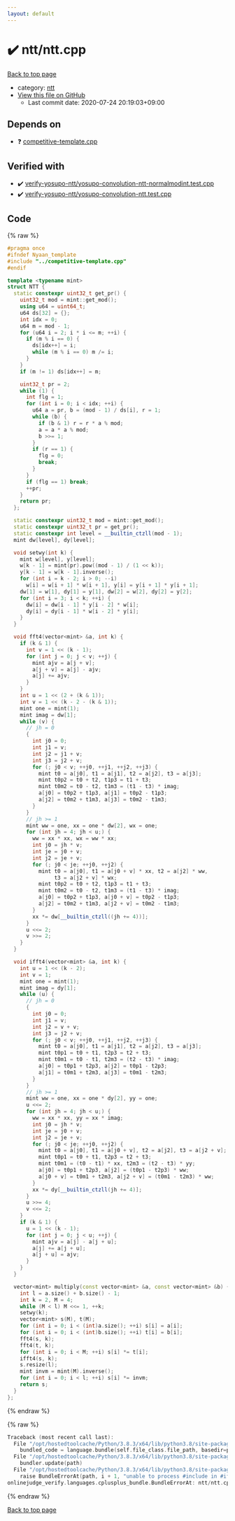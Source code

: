 ```yaml
---
layout: default
---
```


<!-- mathjax config similar to math.stackexchange -->
<script type="text/javascript" async
  src="https://cdnjs.cloudflare.com/ajax/libs/mathjax/2.7.5/MathJax.js?config=TeX-MML-AM_CHTML">
</script>
<script type="text/x-mathjax-config">
  MathJax.Hub.Config({
    TeX: { equationNumbers: { autoNumber: "AMS" }},
    tex2jax: {
      inlineMath: [ ['$','$'] ],
      processEscapes: true
    },
    "HTML-CSS": { matchFontHeight: false },
    displayAlign: "left",
    displayIndent: "2em"
  });
</script>

<script type="text/javascript" src="https://cdnjs.cloudflare.com/ajax/libs/jquery/3.4.1/jquery.min.js"></script>
<script src="https://cdn.jsdelivr.net/npm/jquery-balloon-js@1.1.2/jquery.balloon.min.js" integrity="sha256-ZEYs9VrgAeNuPvs15E39OsyOJaIkXEEt10fzxJ20+2I=" crossorigin="anonymous"></script>
<script type="text/javascript" src="../../assets/js/copy-button.js"></script>
<link rel="stylesheet" href="../../assets/css/copy-button.css" />


# :heavy_check_mark: ntt/ntt.cpp

<a href="../../index.html">Back to top page</a>

* category: <a href="../../index.html#ccb3669c87b2d028539237c4554e3c0f">ntt</a>
* <a href="{{ site.github.repository_url }}/blob/master/ntt/ntt.cpp">View this file on GitHub</a>
    - Last commit date: 2020-07-24 20:19:03+09:00




## Depends on

* :question: <a href="../competitive-template.cpp.html">competitive-template.cpp</a>


## Verified with

* :heavy_check_mark: <a href="../../verify/verify-yosupo-ntt/yosupo-convolution-ntt-normalmodint.test.cpp.html">verify-yosupo-ntt/yosupo-convolution-ntt-normalmodint.test.cpp</a>
* :heavy_check_mark: <a href="../../verify/verify-yosupo-ntt/yosupo-convolution-ntt.test.cpp.html">verify-yosupo-ntt/yosupo-convolution-ntt.test.cpp</a>


## Code

<a id="unbundled"></a>
{% raw %}
```cpp
#pragma once
#ifndef Nyaan_template
#include "../competitive-template.cpp"
#endif

template <typename mint>
struct NTT {
  static constexpr uint32_t get_pr() {
    uint32_t mod = mint::get_mod();
    using u64 = uint64_t;
    u64 ds[32] = {};
    int idx = 0;
    u64 m = mod - 1;
    for (u64 i = 2; i * i <= m; ++i) {
      if (m % i == 0) {
        ds[idx++] = i;
        while (m % i == 0) m /= i;
      }
    }
    if (m != 1) ds[idx++] = m;

    uint32_t pr = 2;
    while (1) {
      int flg = 1;
      for (int i = 0; i < idx; ++i) {
        u64 a = pr, b = (mod - 1) / ds[i], r = 1;
        while (b) {
          if (b & 1) r = r * a % mod;
          a = a * a % mod;
          b >>= 1;
        }
        if (r == 1) {
          flg = 0;
          break;
        }
      }
      if (flg == 1) break;
      ++pr;
    }
    return pr;
  };

  static constexpr uint32_t mod = mint::get_mod();
  static constexpr uint32_t pr = get_pr();
  static constexpr int level = __builtin_ctzll(mod - 1);
  mint dw[level], dy[level];

  void setwy(int k) {
    mint w[level], y[level];
    w[k - 1] = mint(pr).pow((mod - 1) / (1 << k));
    y[k - 1] = w[k - 1].inverse();
    for (int i = k - 2; i > 0; --i)
      w[i] = w[i + 1] * w[i + 1], y[i] = y[i + 1] * y[i + 1];
    dw[1] = w[1], dy[1] = y[1], dw[2] = w[2], dy[2] = y[2];
    for (int i = 3; i < k; ++i) {
      dw[i] = dw[i - 1] * y[i - 2] * w[i];
      dy[i] = dy[i - 1] * w[i - 2] * y[i];
    }
  }

  void fft4(vector<mint> &a, int k) {
    if (k & 1) {
      int v = 1 << (k - 1);
      for (int j = 0; j < v; ++j) {
        mint ajv = a[j + v];
        a[j + v] = a[j] - ajv;
        a[j] += ajv;
      }
    }
    int u = 1 << (2 + (k & 1));
    int v = 1 << (k - 2 - (k & 1));
    mint one = mint(1);
    mint imag = dw[1];
    while (v) {
      // jh = 0
      {
        int j0 = 0;
        int j1 = v;
        int j2 = j1 + v;
        int j3 = j2 + v;
        for (; j0 < v; ++j0, ++j1, ++j2, ++j3) {
          mint t0 = a[j0], t1 = a[j1], t2 = a[j2], t3 = a[j3];
          mint t0p2 = t0 + t2, t1p3 = t1 + t3;
          mint t0m2 = t0 - t2, t1m3 = (t1 - t3) * imag;
          a[j0] = t0p2 + t1p3, a[j1] = t0p2 - t1p3;
          a[j2] = t0m2 + t1m3, a[j3] = t0m2 - t1m3;
        }
      }
      // jh >= 1
      mint ww = one, xx = one * dw[2], wx = one;
      for (int jh = 4; jh < u;) {
        ww = xx * xx, wx = ww * xx;
        int j0 = jh * v;
        int je = j0 + v;
        int j2 = je + v;
        for (; j0 < je; ++j0, ++j2) {
          mint t0 = a[j0], t1 = a[j0 + v] * xx, t2 = a[j2] * ww,
               t3 = a[j2 + v] * wx;
          mint t0p2 = t0 + t2, t1p3 = t1 + t3;
          mint t0m2 = t0 - t2, t1m3 = (t1 - t3) * imag;
          a[j0] = t0p2 + t1p3, a[j0 + v] = t0p2 - t1p3;
          a[j2] = t0m2 + t1m3, a[j2 + v] = t0m2 - t1m3;
        }
        xx *= dw[__builtin_ctzll((jh += 4))];
      }
      u <<= 2;
      v >>= 2;
    }
  }

  void ifft4(vector<mint> &a, int k) {
    int u = 1 << (k - 2);
    int v = 1;
    mint one = mint(1);
    mint imag = dy[1];
    while (u) {
      // jh = 0
      {
        int j0 = 0;
        int j1 = v;
        int j2 = v + v;
        int j3 = j2 + v;
        for (; j0 < v; ++j0, ++j1, ++j2, ++j3) {
          mint t0 = a[j0], t1 = a[j1], t2 = a[j2], t3 = a[j3];
          mint t0p1 = t0 + t1, t2p3 = t2 + t3;
          mint t0m1 = t0 - t1, t2m3 = (t2 - t3) * imag;
          a[j0] = t0p1 + t2p3, a[j2] = t0p1 - t2p3;
          a[j1] = t0m1 + t2m3, a[j3] = t0m1 - t2m3;
        }
      }
      // jh >= 1
      mint ww = one, xx = one * dy[2], yy = one;
      u <<= 2;
      for (int jh = 4; jh < u;) {
        ww = xx * xx, yy = xx * imag;
        int j0 = jh * v;
        int je = j0 + v;
        int j2 = je + v;
        for (; j0 < je; ++j0, ++j2) {
          mint t0 = a[j0], t1 = a[j0 + v], t2 = a[j2], t3 = a[j2 + v];
          mint t0p1 = t0 + t1, t2p3 = t2 + t3;
          mint t0m1 = (t0 - t1) * xx, t2m3 = (t2 - t3) * yy;
          a[j0] = t0p1 + t2p3, a[j2] = (t0p1 - t2p3) * ww;
          a[j0 + v] = t0m1 + t2m3, a[j2 + v] = (t0m1 - t2m3) * ww;
        }
        xx *= dy[__builtin_ctzll(jh += 4)];
      }
      u >>= 4;
      v <<= 2;
    }
    if (k & 1) {
      u = 1 << (k - 1);
      for (int j = 0; j < u; ++j) {
        mint ajv = a[j] - a[j + u];
        a[j] += a[j + u];
        a[j + u] = ajv;
      }
    }
  }

  vector<mint> multiply(const vector<mint> &a, const vector<mint> &b) {
    int l = a.size() + b.size() - 1;
    int k = 2, M = 4;
    while (M < l) M <<= 1, ++k;
    setwy(k);
    vector<mint> s(M), t(M);
    for (int i = 0; i < (int)a.size(); ++i) s[i] = a[i];
    for (int i = 0; i < (int)b.size(); ++i) t[i] = b[i];
    fft4(s, k);
    fft4(t, k);
    for (int i = 0; i < M; ++i) s[i] *= t[i];
    ifft4(s, k);
    s.resize(l);
    mint invm = mint(M).inverse();
    for (int i = 0; i < l; ++i) s[i] *= invm;
    return s;
  }
};
```
{% endraw %}

<a id="bundled"></a>
{% raw %}
```cpp
Traceback (most recent call last):
  File "/opt/hostedtoolcache/Python/3.8.3/x64/lib/python3.8/site-packages/onlinejudge_verify/docs.py", line 349, in write_contents
    bundled_code = language.bundle(self.file_class.file_path, basedir=pathlib.Path.cwd())
  File "/opt/hostedtoolcache/Python/3.8.3/x64/lib/python3.8/site-packages/onlinejudge_verify/languages/cplusplus.py", line 185, in bundle
    bundler.update(path)
  File "/opt/hostedtoolcache/Python/3.8.3/x64/lib/python3.8/site-packages/onlinejudge_verify/languages/cplusplus_bundle.py", line 306, in update
    raise BundleErrorAt(path, i + 1, "unable to process #include in #if / #ifdef / #ifndef other than include guards")
onlinejudge_verify.languages.cplusplus_bundle.BundleErrorAt: ntt/ntt.cpp: line 3: unable to process #include in #if / #ifdef / #ifndef other than include guards

```
{% endraw %}

<a href="../../index.html">Back to top page</a>

